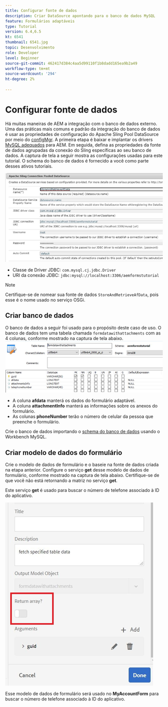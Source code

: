 ```yaml
---
title: Configurar fonte de dados
description: Criar DataSource apontando para o banco de dados MySQL
feature: Formulários adaptáveis
type: Tutorial
version: 6.4,6.5
kt: 6541
thumbnail: 6541.jpg
topic: Desenvolvimento
role: Developer
level: Beginner
source-git-commit: 462417d384c4aa5d99110f1b8dadd165ea9b2a49
workflow-type: tm+mt
source-wordcount: '294'
ht-degree: 2%

---
```



# Configurar fonte de dados

Há muitas maneiras de AEM a integração com o banco de dados externo. Uma das práticas mais comuns e padrão da integração do banco de dados é usar as propriedades de configuração do Apache Sling Pool DataSource por meio do [configMgr](http://localhost:4502/system/console/configMgr).
A primeira etapa é baixar e implantar os drivers [MySQL adequados](https://mvnrepository.com/artifact/mysql/mysql-connector-java) para AEM.
Em seguida, defina as propriedades da fonte de dados agrupadas da conexão do Sling específicas ao seu banco de dados. A captura de tela a seguir mostra as configurações usadas para este tutorial. O schema do banco de dados é fornecido a você como parte desses ativos tutoriais.

![fonte de dados](assets/data-source.JPG)


* Classe de Driver JDBC: `com.mysql.cj.jdbc.Driver`
* URI da conexão JDBC: `jdbc:mysql://localhost:3306/aemformstutorial`

>[!NOTE]
>Certifique-se de nomear sua fonte de dados `StoreAndRetrieveAfData`, pois esse é o nome usado no serviço OSGi.


## Criar banco de dados


O banco de dados a seguir foi usado para o propósito deste caso de uso. O banco de dados tem uma tabela chamada `formdatawithattachments` com as 4 colunas, conforme mostrado na captura de tela abaixo.
![base de dados](assets/table-schema.JPG)

* A coluna **afdata** manterá os dados do formulário adaptável.
* A coluna **attachmentInfo** manterá as informações sobre os anexos do formulário.
* As colunas **phoneNumber** terão o número de celular da pessoa que preenche o formulário.

Crie o banco de dados importando o [schema do banco de dados](assets/data-base-schema.sql)
usando o Workbench MySQL.

## Criar modelo de dados do formulário

Crie o modelo de dados de formulário e o baseie na fonte de dados criada na etapa anterior.
Configure o serviço **get** desse modelo de dados de formulário, conforme mostrado na captura de tela abaixo.
Certifique-se de que você não está retornando a matriz no serviço **get**.

Este serviço **get** é usado para buscar o número de telefone associado à ID do aplicativo.

![get-service](assets/get-service.JPG)

Esse modelo de dados de formulário será usado no **MyAccountForm** para buscar o número de telefone associado à ID do aplicativo.
